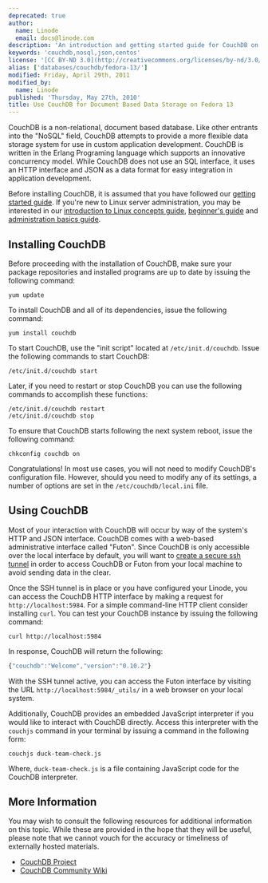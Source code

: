 ```yaml
---
deprecated: true
author:
  name: Linode
  email: docs@linode.com
description: 'An introduction and getting started guide for CouchDB on Fedora 13 systems.'
keywords: 'couchdb,nosql,json,centos'
license: '[CC BY-ND 3.0](http://creativecommons.org/licenses/by-nd/3.0/us/)'
alias: ['databases/couchdb/fedora-13/']
modified: Friday, April 29th, 2011
modified_by:
  name: Linode
published: 'Thursday, May 27th, 2010'
title: Use CouchDB for Document Based Data Storage on Fedora 13
---
```




CouchDB is a non-relational, document based database. Like other entrants into the "NoSQL" field, CouchDB attempts to provide a more flexible data storage system for use in custom application development. CouchDB is written in the Erlang Programing language which supports an innovative concurrency model. While CouchDB does not use an SQL interface, it uses an HTTP interface and JSON as a data format for easy integration in application development.

Before installing CouchDB, it is assumed that you have followed our [getting started guide](/docs/getting-started/). If you're new to Linux server administration, you may be interested in our [introduction to Linux concepts guide](/docs/tools-reference/introduction-to-linux-concepts/), [beginner's guide](/docs/beginners-guide/) and [administration basics guide](/docs/using-linux/administration-basics).

Installing CouchDB
------------------

Before proceeding with the installation of CouchDB, make sure your package repositories and installed programs are up to date by issuing the following command:

    yum update

To install CouchDB and all of its dependencies, issue the following command:

    yum install couchdb

To start CouchDB, use the "init script" located at `/etc/init.d/couchdb`. Issue the following commands to start CouchDB:

    /etc/init.d/couchdb start

Later, if you need to restart or stop CouchDB you can use the following commands to accomplish these functions:

    /etc/init.d/couchdb restart
    /etc/init.d/couchdb stop

To ensure that CouchDB starts following the next system reboot, issue the following command:

    chkconfig couchdb on

Congratulations! In most use cases, you will not need to modify CouchDB's configuration file. However, should you need to modify any of its settings, a number of options are set in the `/etc/couchdb/local.ini` file.

Using CouchDB
-------------

Most of your interaction with CouchDB will occur by way of the system's HTTP and JSON interface. CouchDB comes with a web-based administrative interface called "Futon". Since CouchDB is only accessible over the local interface by default, you will want to [create a secure ssh tunnel](/docs/databases/couchdb/ssh-tunnel) in order to access CouchDB or Futon from your local machine to avoid sending data in the clear.

Once the SSH tunnel is in place or you have configured your Linode, you can access the CouchDB HTTP interface by making a request for `http://localhost:5984`. For a simple command-line HTTP client consider installing `curl`. You can test your CouchDB instance by issuing the following command:

    curl http://localhost:5984

In response, CouchDB will return the following:

~~~ js
{"couchdb":"Welcome","version":"0.10.2"}
~~~

With the SSH tunnel active, you can access the Futon interface by visiting the URL `http://localhost:5984/_utils/` in a web browser on your local system.

Additionally, CouchDB provides an embedded JavaScript interpreter if you would like to interact with CouchDB directly. Access this interpreter with the `couchjs` command in your terminal by issuing a command in the following form:

    couchjs duck-team-check.js

Where, `duck-team-check.js` is a file containing JavaScript code for the CouchDB interpreter.

More Information
----------------

You may wish to consult the following resources for additional information on this topic. While these are provided in the hope that they will be useful, please note that we cannot vouch for the accuracy or timeliness of externally hosted materials.

- [CouchDB Project](http://couchdb.apache.org/)
- [CouchDB Community Wiki](http://wiki.apache.org/couchdb/)



